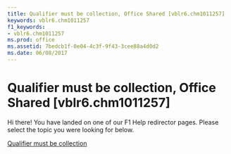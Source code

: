 ```yaml
---
title: Qualifier must be collection, Office Shared [vblr6.chm1011257]
keywords: vblr6.chm1011257
f1_keywords:
- vblr6.chm1011257
ms.prod: office
ms.assetid: 7bedcb1f-0e04-4c3f-9f43-3cee88a4d0d2
ms.date: 06/08/2017
---
```



# Qualifier must be collection, Office Shared [vblr6.chm1011257]

Hi there! You have landed on one of our F1 Help redirector pages. Please select the topic you were looking for below.

[Qualifier must be collection](http://msdn.microsoft.com/library/70c3ce6f-13ca-d9cd-d60c-26c19f803fd7%28Office.15%29.aspx)

